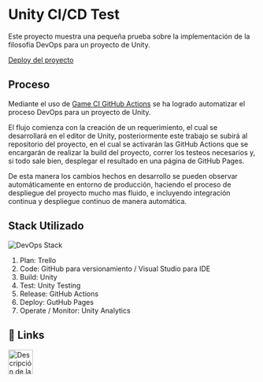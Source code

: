 
# Unity CI/CD Test

Este proyecto muestra una pequeña prueba sobre la implementación de la filosofía DevOps para un proyecto de Unity.

[Deploy del proyecto](https://nacho1100001110110001.github.io/testUnityCI/)

## Proceso

Mediante el uso de [Game CI GitHub Actions](https://github.com/game-ci/unity-actions) se ha logrado automatizar el proceso DevOps para un proyecto de Unity.

El flujo comienza con la creación de un requerimiento, el cual se desarrollará en el editor de Unity, posteriormente este trabajo se subirá al repositorio del proyecto, en el cual se activarán las GitHub Actions que se encargarán de realizar la build del proyecto, correr los testeos necesarios y, si todo sale bien, desplegar el resultado en una página de GitHub Pages.

De esta manera los cambios hechos en desarrollo se pueden observar automáticamente en entorno de producción, haciendo el proceso de despliegue del proyecto mucho mas fluido, e incluyendo integración continua y despliegue continuo de manera automática.


## Stack Utilizado

![DevOps Stack](https://i.ibb.co/8sk5P4g/Dev-Ops-Stack.png)

1. Plan: Trello
2. Code: GitHub para versionamiento / Visual Studio para IDE
3. Build: Unity
4. Test: Unity Testing
5. Release: GitHub Actions
6. Deploy: GutHub Pages
7. Operate / Monitor: Unity Analytics


## 🔗 Links

<a href="https://www.linkedin.com/in/ignacio-rivas-urra-91074814a/" taget="_blank">
  <img src="https://upload.wikimedia.org/wikipedia/commons/1/19/LinkedIn_logo.svg" alt="Descripción de la imagen" height="50"/>
</a>
